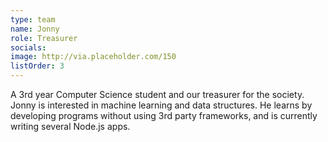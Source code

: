 ```yaml
---
type: team
name: Jonny
role: Treasurer
socials:
image: http://via.placeholder.com/150
listOrder: 3
---
```


A 3rd year Computer Science student and our treasurer for the society. Jonny is
interested in machine learning and data structures. He learns by developing
programs without using 3rd party frameworks, and is currently writing several
Node.js apps.
